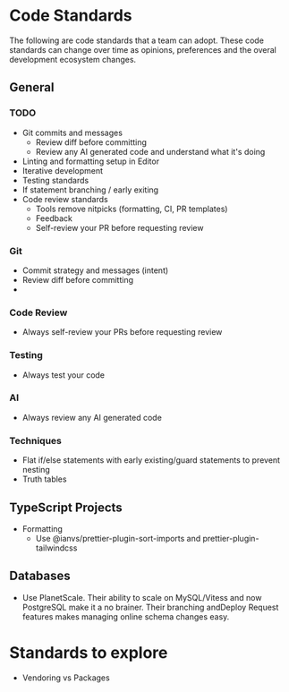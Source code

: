 # Code Standards

The following are code standards that a team can adopt. These code standards can change over
time as opinions, preferences and the overal development ecosystem changes.

## General

### TODO

- Git commits and messages
  - Review diff before committing
  - Review any AI generated code and understand what it's doing
- Linting and formatting setup in Editor
- Iterative development
- Testing standards
- If statement branching / early exiting
- Code review standards
  - Tools remove nitpicks (formatting, CI, PR templates)
  - Feedback
  - Self-review your PR before requesting review

### Git

- Commit strategy and messages (intent)
- Review diff before committing
- 

### Code Review

- Always self-review your PRs before requesting review

### Testing

- Always test your code

### AI

- Always review any AI generated code

### Techniques

- Flat if/else statements with early existing/guard statements to prevent nesting
- Truth tables

## TypeScript Projects

- Formatting
  - Use @ianvs/prettier-plugin-sort-imports and prettier-plugin-tailwindcss

## Databases

- Use PlanetScale. Their ability to scale on MySQL/Vitess and now PostgreSQL make it a no brainer. Their branching andDeploy Request features makes managing online schema changes easy.

# Standards to explore

- Vendoring vs Packages

